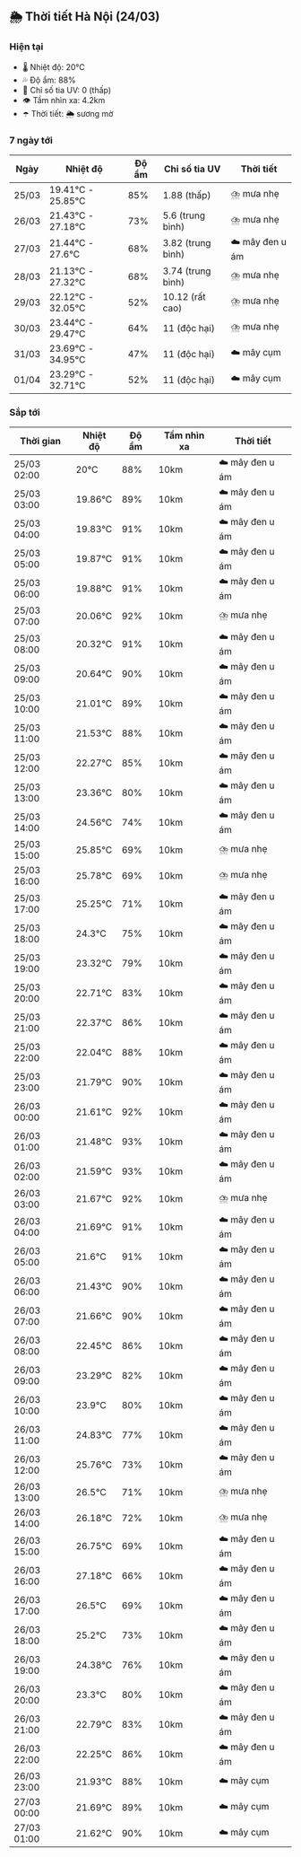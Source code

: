 ## 🌦️ Thời tiết Hà Nội (24/03)

### Hiện tại

- 🌡️ Nhiệt độ: 20℃
- 💦 Độ ẩm: 88%
- 🌟 Chỉ số tia UV: 0 (thấp)
- 👁️ Tầm nhìn xa: 4.2km
- ☂️ Thời tiết: 🌦️ sương mờ

### 7 ngày tới

| Ngày | Nhiệt độ | Độ ẩm | Chỉ số tia UV | Thời tiết |
| --- | --- | --- | --- | --- |
| 25/03 | 19.41℃ - 25.85℃ | 85% | 1.88 (thấp) | ⛈️ mưa nhẹ |
| 26/03 | 21.43℃ - 27.18℃ | 73% | 5.6 (trung bình) | ⛈️ mưa nhẹ |
| 27/03 | 21.44℃ - 27.6℃ | 68% | 3.82 (trung bình) | ☁️ mây đen u ám |
| 28/03 | 21.13℃ - 27.32℃ | 68% | 3.74 (trung bình) | ⛈️ mưa nhẹ |
| 29/03 | 22.12℃ - 32.05℃ | 52% | 10.12 (rất cao) | ⛈️ mưa nhẹ |
| 30/03 | 23.44℃ - 29.47℃ | 64% | 11 (độc hại) | ⛈️ mưa nhẹ |
| 31/03 | 23.69℃ - 34.95℃ | 47% | 11 (độc hại) | ☁️ mây cụm |
| 01/04 | 23.29℃ - 32.71℃ | 52% | 11 (độc hại) | ☁️ mây cụm |

### Sắp tới

| Thời gian | Nhiệt độ | Độ ẩm | Tầm nhìn xa | Thời tiết |
| --- | --- | --- | --- | --- |
| 25/03 02:00 | 20℃ | 88% | 10km | ☁️ mây đen u ám |
| 25/03 03:00 | 19.86℃ | 89% | 10km | ☁️ mây đen u ám |
| 25/03 04:00 | 19.83℃ | 91% | 10km | ☁️ mây đen u ám |
| 25/03 05:00 | 19.87℃ | 91% | 10km | ☁️ mây đen u ám |
| 25/03 06:00 | 19.88℃ | 91% | 10km | ☁️ mây đen u ám |
| 25/03 07:00 | 20.06℃ | 92% | 10km | ⛈️ mưa nhẹ |
| 25/03 08:00 | 20.32℃ | 91% | 10km | ☁️ mây đen u ám |
| 25/03 09:00 | 20.64℃ | 90% | 10km | ☁️ mây đen u ám |
| 25/03 10:00 | 21.01℃ | 89% | 10km | ☁️ mây đen u ám |
| 25/03 11:00 | 21.53℃ | 88% | 10km | ☁️ mây đen u ám |
| 25/03 12:00 | 22.27℃ | 85% | 10km | ☁️ mây đen u ám |
| 25/03 13:00 | 23.36℃ | 80% | 10km | ☁️ mây đen u ám |
| 25/03 14:00 | 24.56℃ | 74% | 10km | ☁️ mây đen u ám |
| 25/03 15:00 | 25.85℃ | 69% | 10km | ⛈️ mưa nhẹ |
| 25/03 16:00 | 25.78℃ | 69% | 10km | ⛈️ mưa nhẹ |
| 25/03 17:00 | 25.25℃ | 71% | 10km | ☁️ mây đen u ám |
| 25/03 18:00 | 24.3℃ | 75% | 10km | ☁️ mây đen u ám |
| 25/03 19:00 | 23.32℃ | 79% | 10km | ☁️ mây đen u ám |
| 25/03 20:00 | 22.71℃ | 83% | 10km | ☁️ mây đen u ám |
| 25/03 21:00 | 22.37℃ | 86% | 10km | ☁️ mây đen u ám |
| 25/03 22:00 | 22.04℃ | 88% | 10km | ☁️ mây đen u ám |
| 25/03 23:00 | 21.79℃ | 90% | 10km | ☁️ mây đen u ám |
| 26/03 00:00 | 21.61℃ | 92% | 10km | ☁️ mây đen u ám |
| 26/03 01:00 | 21.48℃ | 93% | 10km | ☁️ mây đen u ám |
| 26/03 02:00 | 21.59℃ | 93% | 10km | ☁️ mây đen u ám |
| 26/03 03:00 | 21.67℃ | 92% | 10km | ⛈️ mưa nhẹ |
| 26/03 04:00 | 21.69℃ | 91% | 10km | ☁️ mây đen u ám |
| 26/03 05:00 | 21.6℃ | 91% | 10km | ☁️ mây đen u ám |
| 26/03 06:00 | 21.43℃ | 90% | 10km | ☁️ mây đen u ám |
| 26/03 07:00 | 21.66℃ | 90% | 10km | ☁️ mây đen u ám |
| 26/03 08:00 | 22.45℃ | 86% | 10km | ☁️ mây đen u ám |
| 26/03 09:00 | 23.29℃ | 82% | 10km | ☁️ mây đen u ám |
| 26/03 10:00 | 23.9℃ | 80% | 10km | ☁️ mây đen u ám |
| 26/03 11:00 | 24.83℃ | 77% | 10km | ☁️ mây đen u ám |
| 26/03 12:00 | 25.76℃ | 73% | 10km | ☁️ mây đen u ám |
| 26/03 13:00 | 26.5℃ | 71% | 10km | ⛈️ mưa nhẹ |
| 26/03 14:00 | 26.18℃ | 72% | 10km | ⛈️ mưa nhẹ |
| 26/03 15:00 | 26.75℃ | 69% | 10km | ☁️ mây đen u ám |
| 26/03 16:00 | 27.18℃ | 66% | 10km | ☁️ mây đen u ám |
| 26/03 17:00 | 26.5℃ | 69% | 10km | ☁️ mây đen u ám |
| 26/03 18:00 | 25.2℃ | 73% | 10km | ☁️ mây đen u ám |
| 26/03 19:00 | 24.38℃ | 76% | 10km | ☁️ mây đen u ám |
| 26/03 20:00 | 23.3℃ | 80% | 10km | ☁️ mây đen u ám |
| 26/03 21:00 | 22.79℃ | 83% | 10km | ☁️ mây đen u ám |
| 26/03 22:00 | 22.25℃ | 86% | 10km | ☁️ mây đen u ám |
| 26/03 23:00 | 21.93℃ | 88% | 10km | ☁️ mây cụm |
| 27/03 00:00 | 21.69℃ | 89% | 10km | ☁️ mây cụm |
| 27/03 01:00 | 21.62℃ | 90% | 10km | ☁️ mây cụm |
